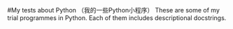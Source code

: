 #My tests about Python （我的一些Python小程序）
These are some of my trial programmes in Python.
Each of them includes descriptional docstrings.
